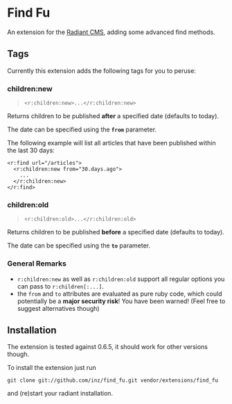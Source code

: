 # Find Fu

An extension for the [Radiant CMS](http://radiantcms.org), adding some advanced find methods.

## Tags

Currently this extension adds the following tags for you to peruse:

### children:new

> `<r:children:new>...</r:children:new>`

Returns children to be published **after** a specified date (defaults to today).

The date can be specified using the **`from`** parameter.

The following example will list all articles that have been published within the last 30 days:

    <r:find url="/articles">
      <r:children:new from="30.days.ago">
        ...
      </r:children:new>
    </r:find>

### children:old

> `<r:children:old>...</r:children:old>`

Returns children to be published **before** a specified date (defaults to today).

The date can be specified using the **`to`** parameter.

### General Remarks

 * `r:children:new` as well as `r:children:old` support all regular options you can pass to `r:children[:...]`.
 * the `from` and `to` attributes are evaluated as pure ruby code, which could potentially be a **major security risk**! You have been warned! (Feel free to suggest alternatives though)
 
## Installation

The extension is tested against 0.6.5, it should work for other versions though.

To install the extension just run

    git clone git://github.com/inz/find_fu.git vendor/extensions/find_fu

and (re)start your radiant installation.